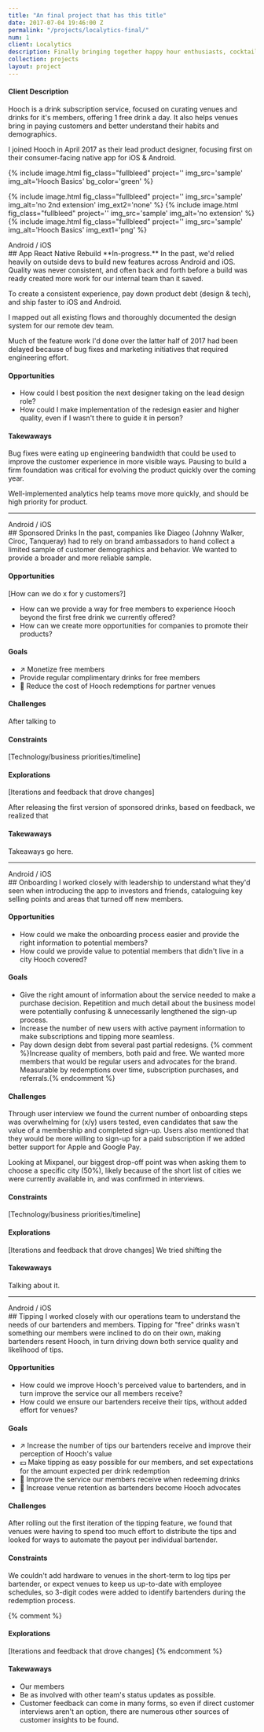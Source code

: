 ```yaml
---
title: "An final project that has this title"
date: 2017-07-04 19:46:00 Z
permalink: "/projects/localytics-final/"
num: 1
client: Localytics
description: Finally bringing together happy hour enthusiasts, cocktail connoisseurs, and local venues
collection: projects
layout: project
---
```


#### Client Description

Hooch is a drink subscription service, focused on curating venues and drinks for it's members, offering 1 free drink a day. It also helps venues bring in paying customers and better understand their habits and demographics.

I joined Hooch in April 2017 as their lead product designer, focusing first on their consumer-facing native app for iOS & Android.

{% include image.html 
  fig_class="fullbleed" 
  project='' 
  img_src='sample' 
  img_alt='Hooch Basics' 
  bg_color='green'
%}


{% include image.html 
  fig_class="fullbleed" 
  project='' 
  img_src='sample' 
  img_alt='no 2nd extension' 
  img_ext2='none'
%}
{% include image.html 
  fig_class="fullbleed" 
  project='' 
  img_src='sample' 
  img_alt='no extension' 
%}
{% include image.html 
    fig_class="fullbleed" 
  project='' 
  img_src='sample' 
  img_alt='Hooch Basics' 
  img_ext1='png'
%}

<div class="platform">Android / iOS</div>
## App React Native Rebuild
**In-progress.** In the past, we'd relied heavily on outside devs to build new features across Android and iOS. Quality was never consistent, and often back and forth before a build was ready created more work for our internal team than it saved.


To create a consistent experience, pay down product debt (design & tech), and ship faster to iOS and Android.


I mapped out all existing flows and thoroughly documented the design system for our remote dev team.

Much of the feature work I'd done over the latter half of 2017 had been delayed because of bug fixes and marketing initiatives that required engineering effort.

#### Opportunities
- How could I best position the next designer taking on the lead design role?
- How could I make implementation of the redesign easier and higher quality, even if I wasn't there to guide it in person?

#### Takewaways
Bug fixes were eating up engineering bandwidth that could be used to improve the customer experience in more visible ways. Pausing to build a firm foundation was critical for evolving the product quickly over the coming year.

Well-implemented analytics help teams move more quickly, and should be high priority for product.

---

<div class="platform">Android / iOS</div>
## Sponsored Drinks
In the past, companies like Diageo (Johnny Walker, Ciroc, Tanqueray) had to rely on brand ambassadors to hand collect a limited sample of customer demographics and behavior. We wanted to provide a broader and more reliable sample.

#### Opportunities
[How can we do x for y customers?]
- How can we provide a way for free members to experience Hooch beyond the first free drink we currently offered?
- How can we create more opportunities for companies to promote their products?

#### Goals
- ↗️ Monetize free members
- Provide regular complimentary drinks for free members
- 🍷 Reduce the cost of Hooch redemptions for partner venues

#### Challenges
After talking to

#### Constraints
[Technology/business priorities/timeline]



#### Explorations
[Iterations and feedback that drove changes]

After releasing the first version of sponsored drinks, based on feedback, we realized that

#### Takewaways
Takeaways go here.

---

<div class="platform">Android / iOS</div>
## Onboarding
I worked closely with leadership to understand what they'd seen when introducing the app to investors and friends, cataloguing key selling points and areas that turned off new members.


#### Opportunities
- How could we make the onboarding process easier and provide the right information to potential members?
- How could we provide  value to potential members that didn't live in a city Hooch covered?

#### Goals
- Give the right amount of information about the service needed to make a purchase decision. Repetition and much detail about the business model were potentially confusing & unnecessarily lengthened the sign-up process.
- Increase the number of new users with active payment information to make subscriptions and tipping more seamless.
- Pay down design debt from several past partial redesigns.
{% comment %}Increase quality of members, both paid and free. We wanted more members that would be regular users and advocates for the brand. Measurable by redemptions over time, subscription purchases, and referrals.{% endcomment %}


#### Challenges
Through user interview we found the current number of onboarding steps was overwhelming for (x/y) users tested, even candidates that saw the value of a membership and completed sign-up. Users also mentioned that they would be more willing to sign-up for a paid subscription if we added better support for Apple and Google Pay.

Looking at Mixpanel, our biggest drop-off point was when asking them to choose a specific city (50%), likely because of the short list of cities we were currently available in, and was confirmed in interviews.

#### Constraints
[Technology/business priorities/timeline]


#### Explorations
[Iterations and feedback that drove changes]
We tried shifting the



#### Takewaways
Talking about it.

---

<div class="platform">Android / iOS</div>
## Tipping
I worked closely with our operations team to understand the needs of our bartenders and members. Tipping for "free" drinks wasn't something our members were inclined to do on their own, making bartenders resent Hooch, in turn driving down both service quality and likelihood of tips.


#### Opportunities
- How could we improve Hooch's perceived value to bartenders, and in turn improve the service our all members receive?
- How could we ensure our bartenders receive their tips, without added effort for venues?

#### Goals
- ↗️ Increase the number of tips our bartenders receive and improve their perception of Hooch's value
- 💵 Make tipping as easy possible for our members, and set expectations for the amount expected per drink redemption
- 🤵 Improve the service our members receive when redeeming drinks
- 🍷 Increase venue retention as bartenders become Hooch advocates


#### Challenges
After rolling out the first iteration of the tipping feature, we found that venues were having to spend too much effort to distribute the tips and looked for ways to automate the payout per individual bartender.


#### Constraints
We couldn't add hardware to venues in the short-term to log tips per bartender, or expect venues to keep us up-to-date with employee schedules, so 3-digit codes were added to identify bartenders during the redemption process.

{% comment %}
#### Explorations
[Iterations and feedback that drove changes]
{% endcomment %}

#### Takewaways
- Our members
- Be as involved with other team's status updates as possible.
- Customer feedback can come in many forms, so even if direct customer interviews aren't an option, there are numerous other sources of customer insights to be found.
